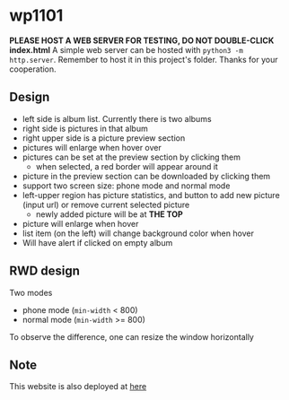 # wp1101

**PLEASE HOST A WEB SERVER FOR TESTING, DO NOT DOUBLE-CLICK index.html**
A simple web server can be hosted with `python3 -m http.server`. Remember to host it in this project's folder.
Thanks for your cooperation.

## Design

* left side is album list. Currently there is two albums
* right side is pictures in that album
* right upper side is a picture preview section
* pictures will enlarge when hover over
* pictures can be set at the preview section by clicking them
    * when selected, a red border will appear around it
* picture in the preview section can be downloaded by clicking them
* support two screen size: phone mode and normal mode
* left-upper region has picture statistics, and button to add new picture (input url) or remove current selected picture
    * newly added picture will be at **THE TOP**
* picture will enlarge when hover
* list item (on the left) will change background color when hover
* Will have alert if clicked on empty album

## RWD design

Two modes
* phone mode (`min-width` < 800)
* normal mode (`min-width` >= 800)

To observe the difference, one can resize the window horizontally

## Note

This website is also deployed at [here](http://cl6.csie.org:17893/)
